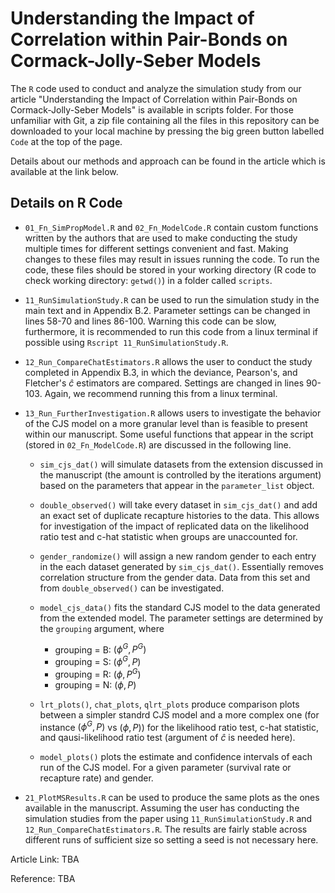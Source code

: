 # Understanding the Impact of Correlation within Pair-Bonds on Cormack-Jolly-Seber Models

The `R` code used to conduct and analyze the simulation study from our article "Understanding the Impact of Correlation within Pair-Bonds on Cormack-Jolly-Seber Models" is available in scripts folder. For those unfamiliar with Git, a zip file containing all the files in this repository can be downloaded to your local machine by pressing the big green button labelled `Code` at the top of the page. 

Details about our methods and approach can be found in the article which is available at the link below. 

## Details on R Code

- `01_Fn_SimPropModel.R` and `02_Fn_ModelCode.R` contain custom functions written by the authors that are used to make conducting the study multiple times for different settings convenient and fast. Making changes to these files may result in issues running the code. To run the code, these files should be stored in your working directory (R code to check working directory: `getwd()`) in a folder called `scripts`. 

- `11_RunSimulationStudy.R` can be used to run the simulation study in the main text and in Appendix B.2. Parameter settings can be changed in lines 58-70 and lines 86-100. Warning this code can be slow, furthermore, it is recommended to run this code from a linux terminal  if possible using `Rscript 11_RunSimulationStudy.R`.

- `12_Run_CompareChatEstimators.R` allows the user to conduct the study completed in Appendix B.3, in which the deviance, Pearson's, and Fletcher's $\hat{c}$ estimators are compared. Settings are changed in lines 90-103. Again, we recommend running this from a linux terminal. 

- `13_Run_FurtherInvestigation.R` allows users to investigate the behavior of the CJS model on a more granular level than is feasible to present within our manuscript. Some useful functions that appear in the script (stored in `02_Fn_ModelCode.R`) are discussed in the following line. 
  - `sim_cjs_dat()` will simulate datasets from the extension discussed in the manuscript (the amount is controlled by the iterations argument) based on the parameters that appear in the `parameter_list` object. 
  - `double_observed()` will take every dataset in `sim_cjs_dat()` and add an exact set of duplicate recapture histories to the data. This allows for investigation of the impact of replicated data on the likelihood ratio test and c-hat statistic when groups are unaccounted for. 
  - `gender_randomize()` will assign a new random gender to each entry in the each dataset generated by `sim_cjs_dat()`. Essentially removes correlation structure from the gender data. Data from this set and from `double_observed()` can be investigated. 
  - `model_cjs_data()` fits the standard CJS model to the data generated from the extended model. The parameter settings are determined by the `grouping` argument, where
    - grouping = B: $(\phi^G, P^G)$
    - grouping = S: $(\phi^G, P)$
    - grouping = R: $(\phi, P^G)$
    - grouping = N: $(\phi, P)$
  
  - `lrt_plots()`, `chat_plots`, `qlrt_plots` produce comparison plots between a simpler standrd CJS model and a more complex one (for instance $(\phi^G, P)$ vs $(\phi, P)$) for the likelihood ratio test, c-hat statistic, and qausi-likelihood ratio test (argument of $\hat{c}$  is needed here). 
  - `model_plots()` plots the estimate and confidence intervals of each run of the CJS model. For a given parameter (survival rate or recapture rate) and gender.
 - `21_PlotMSResults.R` can be used to produce the same plots as the ones available in the manuscript. Assuming the user has conducting the simulation studies from the paper using `11_RunSimulationStudy.R` and `12_Run_CompareChatEstimators.R`. The results are fairly stable across different runs of sufficient size so setting a seed is not necessary here. 
  
Article Link: TBA 

Reference: TBA

